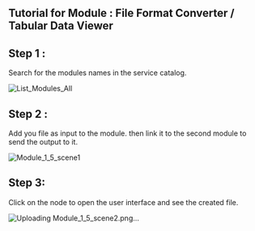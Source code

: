 ## Tutorial for Module : File Format Converter / Tabular Data Viewer


## Step 1 :
Search for the modules names in the service catalog.

![List_Modules_All](https://github.com/user-attachments/assets/d9f9fcb7-702a-4a07-bb09-952bb04bb281)


## Step 2 :

Add you file as input to the module. then link it to the second module to send the output to it.

![Module_1_5_scene1](https://github.com/user-attachments/assets/b31d081b-a86c-4764-8e1c-05c256221d4c)

## Step 3: 

Click on the node to open the user interface and see the created file.

![Uploading Module_1_5_scene2.png…]()



